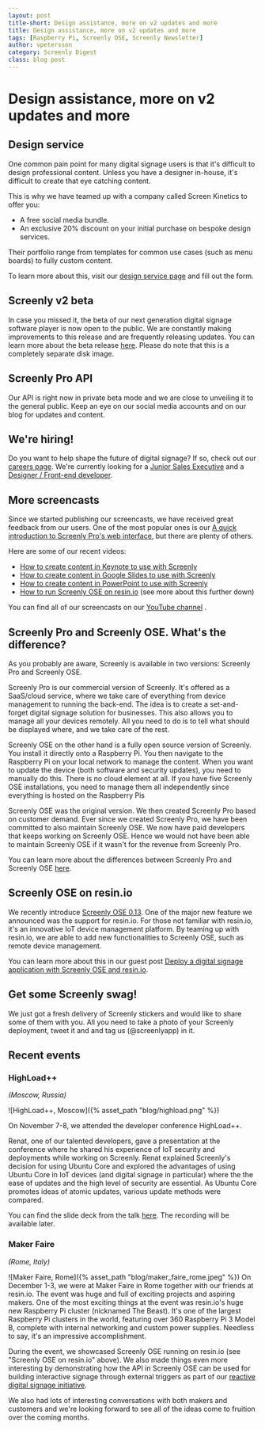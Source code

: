 ```yaml
---
layout: post
title-short: Design assistance, more on v2 updates and more
title: Design assistance, more on v2 updates and more
tags: [Raspberry Pi, Screenly OSE, Screenly Newsletter]
author: vpetersson
category: Screenly Digest
class: blog post
---
```


# Design assistance, more on v2 updates and more

## Design service

One common pain point for many digital signage users is that it's difficult to design professional content. Unless you have a designer in-house, it's difficult to create that eye catching content.

This is why we have teamed up with a company called Screen Kinetics to offer you:

* A free social media bundle.
* An exclusive 20% discount on your initial purchase on bespoke design services.

Their portfolio range from templates for common use cases (such as menu boards) to fully custom content.

To learn more about this, visit our [design service page](https://learn.screenly.io/digital-signage-content) and fill out the form.

## Screenly v2 beta

In case you missed it, the beta of our next generation digital signage software player is now open to the public. We are constantly making improvements to this release and are frequently releasing updates. You can learn more about the beta release [here](https://support.screenly.io/hc/en-us/articles/115001603993). Please do note that this is a completely separate disk image.

## Screenly Pro API

Our API is right now in private beta mode and we are close to unveiling it to the general public. Keep an eye on our social media accounts and on our blog for updates and content.

## We're hiring!

Do you want to help shape the future of digital signage? If so, check out our [careers page](https://www.screenly.io/careers/). We're currently looking for a [Junior Sales Executive](https://www.screenly.io/careers/jr-sales-executive/) and a [Designer / Front-end developer](https://www.screenly.io/careers/designer/).

## More screencasts

Since we started publishing our screencasts, we have received great feedback from our users. One of the most popular ones is our [A quick introduction to Screenly Pro's web interface](https://youtu.be/LVMQMHci6DI), but there are plenty of others.

Here are some of our recent videos:

* [How to create content in Keynote to use with Screenly](https://youtu.be/W6ebyItWMgw)
* [How to create content in Google Slides to use with Screenly](https://youtu.be/nicFeMAHyWM)
* [How to create content in PowerPoint to use with Screenly](https://youtu.be/TNzybJ0mrPI)
* [How to run Screenly OSE on resin.io](https://youtu.be/-P_OZRBZN74) (see more about this further down)

You can find all of our screencasts on our [YouTube channel](https://www.youtube.com/c/screenlydigitalsignage) .

## Screenly Pro and Screenly OSE. What's the difference?

As you probably are aware, Screenly is available in two versions: Screenly Pro and Screenly OSE.

Screenly Pro is our commercial version of Screenly. It's offered as a SaaS/cloud service, where we take care of everything from device management to running the back-end. The idea is to create a set-and-forget digital signage solution for businesses. This also allows you to manage all your devices remotely. All you need to do is to tell what should be displayed where, and we take care of the rest.

Screenly OSE on the other hand is a fully open source version of Screenly. You install it directly onto a Raspberry Pi. You then navigate to the Raspberry Pi on your local network to manage the content. When you want to update the device (both software and security updates), you need to manually do this. There is no cloud element at all. If you have five Screenly OSE installations, you need to manage them all independently since everything is hosted on the Raspberry Pis

Screenly OSE was the original version. We then created Screenly Pro based on customer demand. Ever since we created Screenly Pro, we have been committed to also maintain Screenly OSE. We now have paid developers that keeps working on Screenly OSE. Hence we would not have been able to maintain Screenly OSE if it wasn't for the revenue from Screenly Pro.

You can learn more about the differences between Screenly Pro and Screenly OSE [here](https://www.screenly.io/pricing/).

## Screenly OSE on resin.io

We recently introduce [Screenly OSE 0.13](https://www.screenly.io/blog/2017/11/27/screenly-ose-0-13-adds-support-for-docker/). One of the major new feature we announced was the support for resin.io. For those not familiar with resin.io, it's an innovative IoT device management platform. By teaming up with resin.io, we are able to add new functionalities to Screenly OSE, such as remote device management.

You can learn more about this in our guest post [Deploy a digital signage application with Screenly OSE and resin.io](https://resin.io/blog/deploy-a-digital-signage-application-with-screenly-and-resin/).

## Get some Screenly swag!

We just got a fresh delivery of Screenly stickers and would like to share some of them with you. All you need to take a photo of your Screenly deployment, tweet it and and tag us (@screenlyapp) in it.

## Recent events

### HighLoad++

_(Moscow, Russia)_

![HighLoad++, Moscow]({% asset_path "blog/highload.png" %})

On November 7-8, we attended the developer conference HighLoad++.

Renat, one of our talented developers, gave a presentation at the conference where he shared his experience of IoT security and deployments while working on Screenly. Renat explained Screenly's decision for using Ubuntu Core and explored the advantages of using Ubuntu Core in IoT devices (and digital signage in particular) where the the ease of updates and the high level of security are essential. As Ubuntu Core promotes ideas of atomic updates, various update methods were compared.

You can find the slide deck from the talk [here](https://speakerdeck.com/renat2017/using-ubuntu-core-os-in-production). The recording will be available later.

### Maker Faire

_(Rome, Italy)_

![Maker Faire, Rome]({% asset_path "blog/maker_faire_rome.jpeg" %})
On December 1-3, we were at Maker Faire in Rome together with our friends at resin.io. The event was huge and full of exciting projects and aspiring makers. One of the most exciting things at the event was resin.io's huge new Raspberry Pi cluster (nicknamed The Beast). It's one of the largest Raspberry Pi clusters in the world, featuring over 360 Raspberry Pi 3 Model B, complete with internal networking and custom power supplies. Needless to say, it's an impressive accomplishment.

During the event, we showcased Screenly OSE running on resin.io (see "Screenly OSE on resin.io" above). We also made things even more interesting by demonstrating how the API in Screenly OSE can be used for building interactive signage through external triggers as part of our [reactive digital signage initiative](https://www.screenly.io/digital-signage-meets-iot/).

We also had lots of interesting conversations with both makers and customers and we're looking forward to see all of the ideas come to fruition over the coming months.

